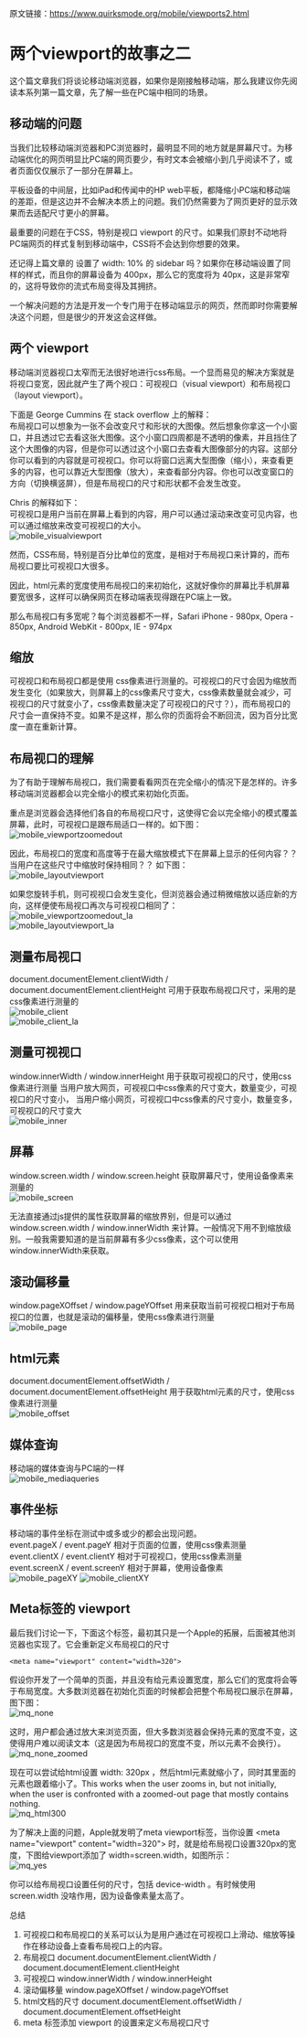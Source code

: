 原文链接：https://www.quirksmode.org/mobile/viewports2.html

# 两个viewport的故事之二

这个篇文章我们将谈论移动端浏览器，如果你是刚接触移动端，那么我建议你先阅读本系列第一篇文章，先了解一些在PC端中相同的场景。

## 移动端的问题

当我们比较移动端浏览器和PC浏览器时，最明显不同的地方就是屏幕尺寸。为移动端优化的网页明显比PC端的网页要少，有时文本会被缩小到几乎阅读不了，或者页面仅仅展示了一部分在屏幕上。

平板设备的中间层，比如iPad和传闻中的HP web平板，都降缩小PC端和移动端的差距，但是这边并不会解决本质上的问题。我们仍然需要为了网页更好的显示效果而去适配尺寸更小的屏幕。

最重要的问题在于CSS，特别是视口 viewport 的尺寸。如果我们原封不动地将PC端网页的样式复制到移动端中，CSS将不会达到你想要的效果。

还记得上篇文章的 设置了 width: 10% 的 sidebar 吗？如果你在移动端设置了同样的样式，而且你的屏幕设备为 400px，那么它的宽度将为 40px，这是非常窄的，这将导致你的流式布局变得及其拥挤。

一个解决问题的方法是开发一个专门用于在移动端显示的网页，然而即时你需要解决这个问题，但是很少的开发这会这样做。

## 两个 viewport

移动端浏览器视口太窄而无法很好地进行css布局。一个显而易见的解决方案就是将视口变宽，因此就产生了两个视口：可视视口（visual viewport）和布局视口（layout viewport）。

下面是 George Cummins 在 stack overflow 上的解释：  
布局视口可以想象为一张不会改变尺寸和形状的大图像。然后想象你拿这一个小窗口，并且透过它去看这张大图像。这个小窗口四周都是不透明的像素，并且挡住了这个大图像的内容，但是你可以透过这个小窗口去查看大图像部分的内容。这部分你可以看到的内容就是可视视口。你可以将窗口远离大型图像（缩小），来查看更多的内容，也可以靠近大型图像（放大），来查看部分内容。你也可以改变窗口的方向（切换横竖屏），但是布局视口的尺寸和形状都不会发生改变。

Chris 的解释如下：  
可视视口是用户当前在屏幕上看到的内容，用户可以通过滚动来改变可见内容，也可以通过缩放来改变可视视口的大小。  
![mobile_visualviewport](./mobile_visualviewport.jpeg)

然而，CSS布局，特别是百分比单位的宽度，是相对于布局视口来计算的，而布局视口要比可视视口大很多。

因此，html元素的宽度使用布局视口的来初始化，这就好像你的屏幕比手机屏幕要宽很多，这样可以确保网页在移动端表现得跟在PC端上一致。

那么布局视口有多宽呢？每个浏览器都不一样，Safari iPhone - 980px, Opera - 850px, Android WebKit - 800px, IE - 974px

## 缩放
可视视口和布局视口都是使用 css像素进行测量的。可视视口的尺寸会因为缩放而发生变化（如果放大，则屏幕上的css像素尺寸变大，css像素数量就会减少，可视视口的尺寸就变小了，css像素数量决定了可视视口的尺寸？），而布局视口的尺寸会一直保持不变。如果不是这样，那么你的页面将会不断回流，因为百分比宽度一直在重新计算。

## 布局视口的理解
为了有助于理解布局视口，我们需要看看网页在完全缩小的情况下是怎样的。许多移动端浏览器都会以完全缩小的模式来初始化页面。

重点是浏览器会选择他们各自的布局视口尺寸，这使得它会以完全缩小的模式覆盖屏幕，此时，可视视口是跟布局适口一样的。如下图：  
![mobile_viewportzoomedout](./mobile_viewportzoomedout.jpeg)

因此，布局视口的宽度和高度等于在最大缩放模式下在屏幕上显示的任何内容？？ 当用户在这些尺寸中缩放时保持相同？？ 如下图：  
![mobile_layoutviewport](./mobile_layoutviewport.jpeg)

如果您旋转手机，则可视视口会发生变化，但浏览器会通过稍微缩放以适应新的方向，这样便使布局视口再次与可视视口相同了：  
![mobile_viewportzoomedout_la](./mobile_viewportzoomedout_la.jpeg)  
![mobile_layoutviewport_la](./mobile_layoutviewport_la.jpeg)

## 测量布局视口
document.documentElement.clientWidth / document.documentElement.clientHeight 可用于获取布局视口尺寸，采用的是css像素进行测量的  
![mobile_client](./mobile_client.jpeg)  
![mobile_client_la](./mobile_client_la.jpeg)

## 测量可视视口
window.innerWidth / window.innerHeight 用于获取可视视口的尺寸，使用css像素进行测量
当用户放大网页，可视视口中css像素的尺寸变大，数量变少，可视视口的尺寸变小，
当用户缩小网页，可视视口中css像素的尺寸变小，数量变多，可视视口的尺寸变大  
![mobile_inner](./mobile_inner.jpeg)

## 屏幕
window.screen.width / window.screen.height 获取屏幕尺寸，使用设备像素来测量的  
![mobile_screen](./mobile_screen.jpeg)

无法直接通过js提供的属性获取屏幕的缩放界别，但是可以通过 window.screen.width / window.innerWidth 来计算。一般情况下用不到缩放级别。一般我需要知道的是当前屏幕有多少css像素，这个可以使用window.innerWidth来获取。

## 滚动偏移量
window.pageXOffset / window.pageYOffset 用来获取当前可视视口相对于布局视口的位置，也就是滚动的偏移量，使用css像素进行测量  
![mobile_page](./mobile_page.jpeg)

## html元素
document.documentElement.offsetWidth / document.documentElement.offsetHeight 用于获取html元素的尺寸，使用css像素进行测量  
![mobile_offset](./mobile_offset.jpeg)

## 媒体查询
移动端的媒体查询与PC端的一样  
![mobile_mediaqueries](./mobile_mediaqueries.jpeg)

## 事件坐标
移动端的事件坐标在测试中或多或少的都会出现问题。  
event.pageX / event.pageY 相对于页面的位置，使用css像素测量  
event.clientX / event.clientY 相对于可视视口，使用css像素测量  
event.screenX / event.screenY 相对于屏幕，使用设备像素  
![mobile_pageXY](./mobile_pageXY.jpeg)
![mobile_clientXY](./mobile_clientXY.jpeg)

## Meta标签的 viewport
最后我们讨论一下，下面这个标签，最初其只是一个Apple的拓展，后面被其他浏览器也实现了。它会重新定义布局视口的尺寸
```
<meta name="viewport" content="width=320">
```

假设你开发了一个简单的页面，并且没有给元素设置宽度，那么它们的宽度将会等于布局宽度。大多数浏览器在初始化页面的时候都会把整个布局视口展示在屏幕，图下图：  
![mq_none](./mq_none.jpeg)

这时，用户都会通过放大来浏览页面，但大多数浏览器会保持元素的宽度不变，这使得用户难以阅读文本（这是因为布局视口的宽度不变，所以元素不会换行）。  
![mq_none_zoomed](./mq_none_zoomed.jpeg)

现在可以尝试给html设置 width: 320px ，然后html元素就缩小了，同时其里面的元素也跟着缩小了。This works when the user zooms in, but not initially, when the user is confronted with a zoomed-out page that mostly contains nothing.  
![mq_html300](./mq_html300.jpeg)

为了解决上面的问题，Apple就发明了meta viewport标签，当你设置 \<meta name="viewport" content="width=320"\> 时，就是给布局视口设置320px的宽度，下图给viewport添加了 width=screen.width，如图所示：  
![mq_yes](./mq_yes.jpeg)

你可以给布局视口设置任何的尺寸，包括 device-width 。有时候使用screen.width 没啥作用，因为设备像素量太高了。

总结  
1. 可视视口和布局视口的关系可以认为是用户通过在可视视口上滑动、缩放等操作在移动设备上查看布局视口上的内容。
2. 布局视口 document.documentElement.clientWidth / document.documentElement.clientHeight
3. 可视视口 window.innerWidth / window.innerHeight
4. 滚动偏移量 window.pageXOffset / window.pageYOffset
5. html文档的尺寸 document.documentElement.offsetWidth / document.documentElement.offsetHeight
6. meta 标签添加 viewport 的设置来定义布局视口尺寸